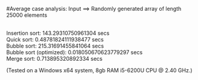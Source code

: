#Average case analysis: 
Input ==> Randomly generated array of length 25000 elements <br />
<br />

Insertion sort: 143.29310750961304 secs <br />
Quick sort: 0.48781824111938477 secs <br />
Bubble sort: 215.31691455841064 secs <br />
Bubble sort (optimized): 0.018050670623779297 secs <br />
Merge sort: 0.713895320892334 secs <br />

(Tested on a Windows x64 system, 8gb RAM i5-6200U CPU @ 2.40 GHz.)
